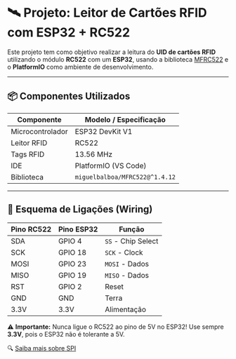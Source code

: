 # 🛰️ Projeto: Leitor de Cartões RFID com ESP32 + RC522

Este projeto tem como objetivo realizar a leitura do **UID de cartões RFID** utilizando o módulo **RC522** com um **ESP32**, usando a biblioteca [MFRC522](https://github.com/miguelbalboa/rfid) e o **PlatformIO** como ambiente de desenvolvimento.

---

## 📦 Componentes Utilizados

| Componente        | Modelo / Especificação      |
|-------------------|-----------------------------|
| Microcontrolador  | ESP32 DevKit V1             |
| Leitor RFID       | RC522                       |
| Tags RFID         | 13.56 MHz                   |
| IDE               | PlatformIO (VS Code)        |
| Biblioteca        | `miguelbalboa/MFRC522@^1.4.12` |

---

## 🔌 Esquema de Ligações (Wiring)

| Pino RC522 | Pino ESP32 | Função             |
|------------|------------|--------------------|
| SDA        | GPIO 4     | `SS` - Chip Select |
| SCK        | GPIO 18    | `SCK` - Clock      |
| MOSI       | GPIO 23    | `MOSI` - Dados     |
| MISO       | GPIO 19    | `MISO` - Dados     |
| RST        | GPIO 2     | Reset              |
| GND        | GND        | Terra              |
| 3.3V       | 3.3V       | Alimentação        |

⚠️ **Importante:** Nunca ligue o RC522 ao pino de 5V no ESP32! Use sempre **3.3V**, pois o ESP32 não é tolerante a 5V.

🔍 [Saiba mais sobre SPI](https://embarcados.com.br/spi-parte-1/)